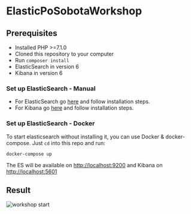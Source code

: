 # ElasticPoSobotaWorkshop

## Prerequisites
- Installed PHP >=7.1.0
- Cloned this repository to your computer
- Run `composer install`
- ElasticSearch in version 6
- Kibana in version 6

### Set up ElasticSearch - Manual
- For ElasticSearch go [here](https://www.elastic.co/downloads/elasticsearch) and follow installation steps. 
- For Kibana go [here](https://www.elastic.co/downloads/kibana) and follow installation steps. 

### Set up ElasticSearch - Docker
To start elasticsearch without installing it, you can use Docker & docker-compose. Just `cd` into this repo and run:

```
docker-compose up
```

The ES will be available on [http://localhost:9200](http://localhost:9200) and Kibana on 
[http://localhost:5601](http://localhost:5601)
 
 
## Result 
![workshop start](https://github.com/VBoss/ElasticPosobotaWorkshop/www/images/workshop-start.png "Workshop start")
